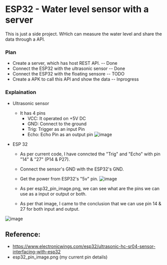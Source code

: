 # ESP32 - Water level sensor with a server
This is just a side project. WHich can measure the water level and share the data through a API.

### Plan
- Create a server, which has host REST API. -- Done
- Connect the ESP32 with the ultrasonic sensor -- Done
- Connect the ESP32 with the floating sensore -- TODO
- Create a APK to call this API and show the data -- Inprogress

### Explaination
- Ultrasonic sensor
  - It has 4 pins
    - VCC: It operated on +5V DC
    - GND: Connect to the ground
    - Trig: Trigger as an input Pin
    - Echo: Echo Pin as an output pin
![image](https://github.com/arun-singh-masillamony/esp32_api_server/assets/53141964/1a3ec572-3dce-4983-88f4-1c05ce2655fb)

- ESP 32
  - As per current code, I have conncted the "Trig" and "Echo" with pin "14" & "27"  (P14 & P27).
  - Connect the sensor's GND with the ESP32's GND.
  - Get the power from ESP32's "5v" pin.
 ![image](https://github.com/arun-singh-masillamony/esp32_api_server/assets/53141964/41f8ecbb-f8c5-4d5c-a653-6225a2c54830)

  - As per esp32_pin_image.png, we can see what are the pins we can use as a input or output or both.
  - As per that image, I came to the conclusion that we can use pin 14 & 27 for both input and output.
 
![image](https://github.com/arun-singh-masillamony/esp32_api_server/assets/53141964/95bc6233-0992-4be3-b17c-3fac5798f59f)


## Reference:
- https://www.electronicwings.com/esp32/ultrasonic-hc-sr04-sensor-interfacing-with-esp32
- esp32_pin_image.png (my current pin details)
